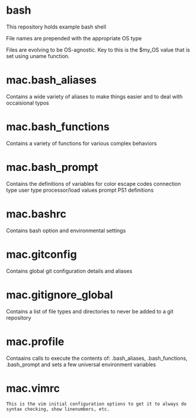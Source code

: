 # bash

This repository holds example bash shell 

File names are prepended with the appropriate OS type

Files are evolving to be OS-agnostic.  Key to this is the $my_OS value that is set using uname function.

# mac.bash_aliases
  Contains a wide variety of aliases to make things easier and to deal with occaisional typos
# mac.bash_functions
  Contains a variety of functions for various complex behaviors
# mac.bash_prompt
  Contains the definitions of variables for 
      color escape codes
      connection type
      user type
      processor/load values
      prompt PS1 definitions
# mac.bashrc
  Contains bash option and environmental settings
# mac.gitconfig
  Contains global git configuration details and aliases
# mac.gitignore_global
  Contains a list of file types and directories to never be added to a git repository
# mac.profile
  Contaains calls to execute the contents of:
      .bash_aliases,
      .bash_functions,
      .bash_prompt
  and sets a few universal environment variables
# mac.vimrc
    This is the vim initial configuration options to get it to always do syntax checking, show linenumbers, etc.
